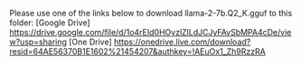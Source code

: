 Please use one of the links below to download llama-2-7b.Q2_K.gguf to this folder: 
[Google Drive] https://drive.google.com/file/d/1o4rEId0HOyzlZlLdJCJyFAvSbMPA4cDe/view?usp=sharing 
[One Drive] https://onedrive.live.com/download?resid=64AE56370B1E1602%21454207&authkey=!AEuOx1_Zh9RzzRA